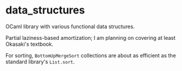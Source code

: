 # data_structures

OCaml library with various functional data structures. 

Partial laziness-based amortization; I am planning on covering at least Okasaki's textbook.

For sorting, `BottomUpMergeSort` collections are about as efficient as the standard library's `List.sort`.